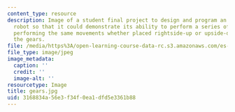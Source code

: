 ```yaml
---
content_type: resource
description: Image of a student final project to design and program an invertible
  robot so that it could demonstrate its ability to perform a series of specific movements,
  performing the same movements whether placed rightside-up or upside-down. View of
  the gears.
file: /media/https%3A/open-learning-course-data-rc.s3.amazonaws.com/es-293-lego-robotics-spring-2007/3168834a56e3f34f0ea1dfd5e3361b88_gears.jpg
file_type: image/jpeg
image_metadata:
  caption: ''
  credit: ''
  image-alt: ''
resourcetype: Image
title: gears.jpg
uid: 3168834a-56e3-f34f-0ea1-dfd5e3361b88
---
```


